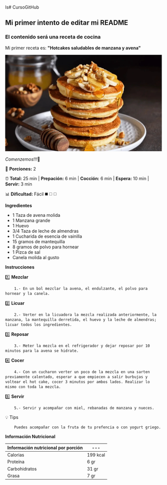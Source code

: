 ls# CursoGitHub
## Mi primer intento de editar mi README
### El contenido será una receta de cocina

Mi primer receta es: **"Hotcakes saludables de manzana y avena"**

![Esta es una imagen](/Imagenes/hot_cakes_de_manzana.jpeg)

*Comenzemos!!!*:high_brightness:

:fork_and_knife: **Porciones:** 2

:alarm_clock: **Total:** 25 min  |  **Prepación:** 6 min  |  **Cocción:** 6 min  |  **Espera:** 10 min  |  **Servir:** 3 min

:bar_chart: **Dificultad:** Fácil :black_medium_square: :white_medium_square: :white_medium_square:

**Ingredientes**

- 1 Taza de avena molida
- 1 Manzana grande
- 1 Huevo
- 3/4 Taza de leche de almendras
- 1 Cucharida de esencia de vainilla
- 15 gramos de mantequilla
- 8 gramos de polvo para hornear
- 1 Pizca de sal
- Canela molida al gusto


**Instrucciones**

:one: **Mezclar**
        
        1.- En un bol mezclar la avena, el endulzante, el polvo para hornear y la canela.

:two: **Licuar**
        
        2.- Verter en la licuadora la mezcla realizada anteriormente, la manzana, la mantequilla derretida, el huevo y la leche de almendras; licuar todos los ingredientes.

:three: **Reposar**
        
        3.- Meter la mezcla en el refrigerador y dejar reposar por 10 minutos para la avena se hidrate.

:four: **Cocer**
        
        4.- Con un cucharon verter un poco de la mezcla en una sarten previamente calentado, esperar a que empiecen a salir burbujas y voltear el hot cake, cocer 3 minutos por ambos lados. Realizar lo mismo con toda la mezcla.

:five: **Servir** 
        
        5.- Servir y acompañar con miel, rebanadas de manzana y nueces.


:bulb: Tips
        
        Puedes acompañar con la fruta de tu prefencia o con yogurt griego.


**Información Nutricional**

| Información nutricional por porción | --- |
| --- | --- |
| Calorias | 199 kcal |
| Proteína | 6 gr |
| Carbohidratos | 31 gr |
| Grasa | 7 gr |